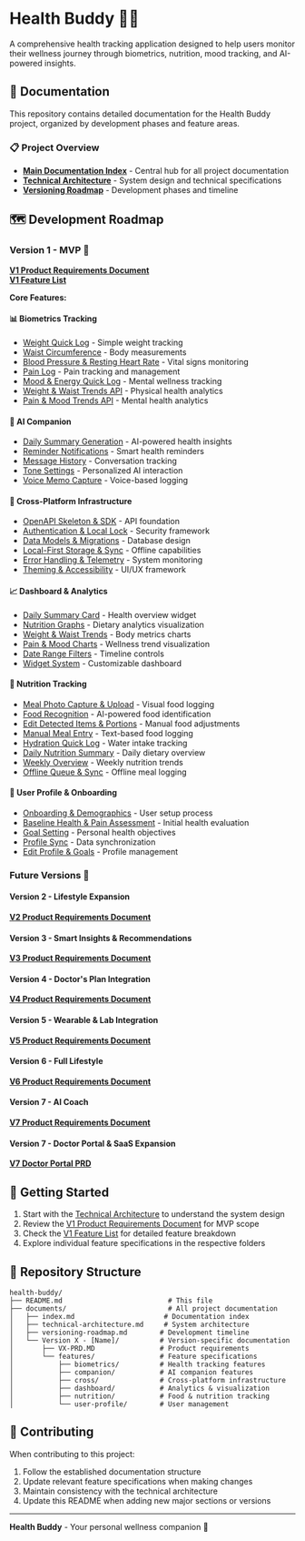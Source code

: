 # Health Buddy 🏥💪

A comprehensive health tracking application designed to help users monitor their wellness journey through biometrics, nutrition, mood tracking, and AI-powered insights.

## 📖 Documentation

This repository contains detailed documentation for the Health Buddy project, organized by development phases and feature areas.

### 📋 Project Overview

- **[Main Documentation Index](documents/index.md)** - Central hub for all project documentation
- **[Technical Architecture](documents/technical-architecture.md)** - System design and technical specifications
- **[Versioning Roadmap](documents/versioning-roadmap.md)** - Development phases and timeline

## 🗺️ Development Roadmap

### Version 1 - MVP 🚀

**[V1 Product Requirements Document](documents/Version%201%20–%20MVP/V1-PRD.MD)**  
**[V1 Feature List](documents/Version%201%20–%20MVP/V1-feature-list.MD)**

**Core Features:**

#### 📊 Biometrics Tracking

- [Weight Quick Log](documents/Version%201%20–%20MVP/features/biometrics/BI-001-weight-quick-log.md) - Simple weight tracking
- [Waist Circumference](documents/Version%201%20–%20MVP/features/biometrics/BI-002-waist-circumference.md) - Body measurements
- [Blood Pressure & Resting Heart Rate](documents/Version%201%20–%20MVP/features/biometrics/BI-003-bp-resting-hr.md) - Vital signs monitoring
- [Pain Log](documents/Version%201%20–%20MVP/features/biometrics/BI-004-pain-log.md) - Pain tracking and management
- [Mood & Energy Quick Log](documents/Version%201%20–%20MVP/features/biometrics/BI-005-mood-energy-quick-log.md) - Mental wellness tracking
- [Weight & Waist Trends API](documents/Version%201%20–%20MVP/features/biometrics/BI-006-trends-weight-waist-api.md) - Physical health analytics
- [Pain & Mood Trends API](documents/Version%201%20–%20MVP/features/biometrics/BI-007-trends-pain-mood-api.md) - Mental health analytics

#### 🤖 AI Companion

- [Daily Summary Generation](documents/Version%201%20–%20MVP/features/companion/CO-001-generate-daily-summary.md) - AI-powered health insights
- [Reminder Notifications](documents/Version%201%20–%20MVP/features/companion/CO-002-reminder-notifications.md) - Smart health reminders
- [Message History](documents/Version%201%20–%20MVP/features/companion/CO-003-message-history.md) - Conversation tracking
- [Tone Settings](documents/Version%201%20–%20MVP/features/companion/CO-004-tone-settings.md) - Personalized AI interaction
- [Voice Memo Capture](documents/Version%201%20–%20MVP/features/companion/CO-005-voice-memo-capture.md) - Voice-based logging

#### 🔧 Cross-Platform Infrastructure

- [OpenAPI Skeleton & SDK](documents/Version%201%20–%20MVP/features/cross/CX-001-openapi-skeleton-and-sdk.md) - API foundation
- [Authentication & Local Lock](documents/Version%201%20–%20MVP/features/cross/CX-002-auth-local-lock.md) - Security framework
- [Data Models & Migrations](documents/Version%201%20–%20MVP/features/cross/CX-003-data-models-and-migrations.md) - Database design
- [Local-First Storage & Sync](documents/Version%201%20–%20MVP/features/cross/CX-004-local-first-storage-sync.md) - Offline capabilities
- [Error Handling & Telemetry](documents/Version%201%20–%20MVP/features/cross/CX-005-error-handling-telemetry.md) - System monitoring
- [Theming & Accessibility](documents/Version%201%20–%20MVP/features/cross/CX-006-theming-accessibility.md) - UI/UX framework

#### 📈 Dashboard & Analytics

- [Daily Summary Card](documents/Version%201%20–%20MVP/features/dashboard/DB-001-daily-summary-card.md) - Health overview widget
- [Nutrition Graphs](documents/Version%201%20–%20MVP/features/dashboard/DB-002-nutrition-graphs.md) - Dietary analytics visualization
- [Weight & Waist Trends](documents/Version%201%20–%20MVP/features/dashboard/DB-003-weight-waist-trends.md) - Body metrics charts
- [Pain & Mood Charts](documents/Version%201%20–%20MVP/features/dashboard/DB-004-pain-mood-charts.md) - Wellness trend visualization
- [Date Range Filters](documents/Version%201%20–%20MVP/features/dashboard/DB-005-date-range-filters.md) - Timeline controls
- [Widget System](documents/Version%201%20–%20MVP/features/dashboard/DB-006-widget-system.md) - Customizable dashboard

#### 🍎 Nutrition Tracking

- [Meal Photo Capture & Upload](documents/Version%201%20–%20MVP/features/nutrition/NU-001-capture-upload-meal-photo.md) - Visual food logging
- [Food Recognition](documents/Version%201%20–%20MVP/features/nutrition/NU-002-food-recognition.md) - AI-powered food identification
- [Edit Detected Items & Portions](documents/Version%201%20–%20MVP/features/nutrition/NU-003-edit-detected-items-portions.md) - Manual food adjustments
- [Manual Meal Entry](documents/Version%201%20–%20MVP/features/nutrition/NU-004-manual-meal-entry.md) - Text-based food logging
- [Hydration Quick Log](documents/Version%201%20–%20MVP/features/nutrition/NU-005-hydration-quick-log.md) - Water intake tracking
- [Daily Nutrition Summary](documents/Version%201%20–%20MVP/features/nutrition/NU-006-daily-nutrition-summary.md) - Daily dietary overview
- [Weekly Overview](documents/Version%201%20–%20MVP/features/nutrition/NU-007-weekly-overview.md) - Weekly nutrition trends
- [Offline Queue & Sync](documents/Version%201%20–%20MVP/features/nutrition/NU-008-offline-queue-sync-meals.md) - Offline meal logging

#### 👤 User Profile & Onboarding

- [Onboarding & Demographics](documents/Version%201%20–%20MVP/features/user-profile/UP-001-onboarding-demographics.md) - User setup process
- [Baseline Health & Pain Assessment](documents/Version%201%20–%20MVP/features/user-profile/UP-002-baseline-health-pain.md) - Initial health evaluation
- [Goal Setting](documents/Version%201%20–%20MVP/features/user-profile/UP-003-goal-setting.md) - Personal health objectives
- [Profile Sync](documents/Version%201%20–%20MVP/features/user-profile/UP-004-profile-sync.md) - Data synchronization
- [Edit Profile & Goals](documents/Version%201%20–%20MVP/features/user-profile/UP-005-edit-profile-goals.md) - Profile management

### Future Versions 🔮

#### Version 2 - Lifestyle Expansion

**[V2 Product Requirements Document](documents/Version%202%20–%20Lifestyle%20Expansion/V2%20-%20PRD.MD)**

#### Version 3 - Smart Insights & Recommendations

**[V3 Product Requirements Document](documents/Version%203%20–%20Smart%20Insights%20&%20Recommendations/V3%20-%20PRD.MD)**

#### Version 4 - Doctor's Plan Integration

**[V4 Product Requirements Document](documents/Version%204%20–%20Doctor's%20Plan%20Integration/V4%20-%20PRD.MD)**

#### Version 5 - Wearable & Lab Integration

**[V5 Product Requirements Document](documents/Version%205%20–%20Wearable%20&%20Lab%20Integration/V5%20-%20PRD.MD)**

#### Version 6 - Full Lifestyle

**[V6 Product Requirements Document](documents/Version%206%20–%20Full%20Lifestyle/V6%20-%20PRD.MD)**

#### Version 7 - AI Coach

**[V7 Product Requirements Document](documents/Version%207%20–%20AI%20Coach/V7%20-%20PRD.MD)**

#### Version 7 - Doctor Portal & SaaS Expansion

**[V7 Doctor Portal PRD](documents/Version%207%20–%20Doctor%20Portal%20&%20SaaS%20Expansion/V7%20-%20PRD.MD)**

## 🚀 Getting Started

1. Start with the [Technical Architecture](documents/technical-architecture.md) to understand the system design
2. Review the [V1 Product Requirements Document](documents/Version%201%20–%20MVP/V1-PRD.MD) for MVP scope
3. Check the [V1 Feature List](documents/Version%201%20–%20MVP/V1-feature-list.MD) for detailed feature breakdown
4. Explore individual feature specifications in the respective folders

## 📁 Repository Structure

```
health-buddy/
├── README.md                          # This file
├── documents/                         # All project documentation
│   ├── index.md                      # Documentation index
│   ├── technical-architecture.md     # System architecture
│   ├── versioning-roadmap.md        # Development timeline
│   └── Version X - [Name]/          # Version-specific documentation
│       ├── VX-PRD.MD                # Product requirements
│       └── features/                # Feature specifications
│           ├── biometrics/          # Health tracking features
│           ├── companion/           # AI companion features
│           ├── cross/               # Cross-platform infrastructure
│           ├── dashboard/           # Analytics & visualization
│           ├── nutrition/           # Food & nutrition tracking
│           └── user-profile/        # User management
```

## 📝 Contributing

When contributing to this project:

1. Follow the established documentation structure
2. Update relevant feature specifications when making changes
3. Maintain consistency with the technical architecture
4. Update this README when adding new major sections or versions

---

**Health Buddy** - Your personal wellness companion 🌟
